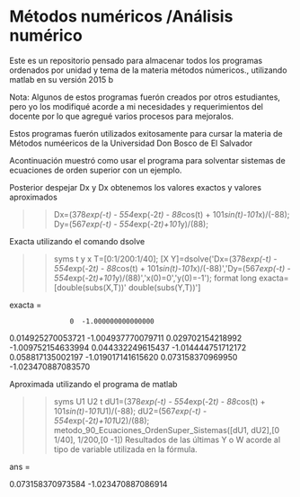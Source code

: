 # Métodos numéricos /Análisis numérico
Este es un repositorio pensado para almacenar todos los programas ordenados por unidad y tema de la materia métodos númericos., utilizando matlab en su versión 2015 b

Nota: Algunos de estos programas fuerón creados por otros estudiantes, pero yo los modifiqué acorde a mi necesidades y requerimientos del docente por lo que agregué varios procesos para mejoralos.

Estos programas fuerón utilizados exitosamente para cursar la materia de Métodos numéericos de la Universidad Don Bosco de El Salvador

Acontinuación muestró como usar el programa para solventar sistemas de ecuaciones de orden superior con un ejemplo.

Posterior despejar Dx y Dx obtenemos los valores exactos y valores aproximados

>> Dx=(378*exp(-t) - 554*exp(-2*t) - 88*cos(t) + 101*sin(t)-101*x)/(-88);
>> Dy=(567*exp(-t) - 554*exp(-2*t)+101*y)/(88);

Exacta utilizando el comando dsolve
>> syms t y x
>> T=[0:1/200:1/40];
>> [X Y]=dsolve('Dx=(378*exp(-t) - 554*exp(-2*t) - 88*cos(t) + 101*sin(t)-101*x)/(-88)','Dy=(567*exp(-t) - 554*exp(-2*t)+101*y)/(88)','x(0)=0','y(0)=-1');
>> format long
>> exacta=[double(subs(X,T))' double(subs(Y,T))']

exacta =

                   0  -1.000000000000000
   0.014925270053721  -1.004937770079711
   0.029702154218992  -1.009752154633994
   0.044332249615437  -1.014444751712172
   0.058817135002197  -1.019017141615620
   0.073158370969950  -1.023470887083570

>> 

Aproximada utilizando el programa de matlab
>> syms U1 U2 t
>> dU1=(378*exp(-t) - 554*exp(-2*t) - 88*cos(t) + 101*sin(t)-101*U1)/(-88);
>> dU2=(567*exp(-t) - 554*exp(-2*t)+101*U2)/(88);
>> metodo_90_Ecuaciones_OrdenSuper_Sistemas([dU1, dU2],[0 1/40], 1/200,[0 -1])
Resultados de las últimas Y o W acorde al tipo de variable utilizada en la fórmula.

ans =

   0.073158370973584
  -1.023470887086914

